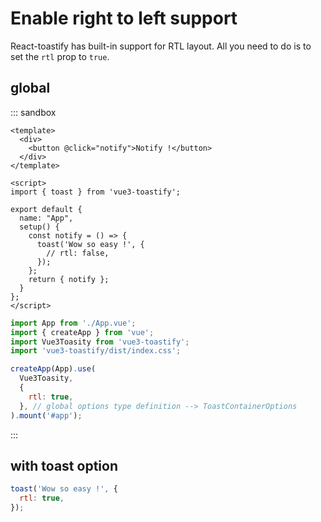 # Enable right to left support

React-toastify has built-in support for RTL layout. All you need to do is to set the `rtl` prop to `true`.

## global

::: sandbox
```vue App.vue
<template>
  <div>
    <button @click="notify">Notify !</button>
  </div>
</template>

<script>
import { toast } from 'vue3-toastify';

export default {
  name: "App",
  setup() {
    const notify = () => {
      toast('Wow so easy !', {
        // rtl: false,
      });
    };
    return { notify };
  }
};
</script>
```

```js /src/main.js [active]
import App from './App.vue';
import { createApp } from 'vue';
import Vue3Toasity from 'vue3-toastify';
import 'vue3-toastify/dist/index.css';

createApp(App).use(
  Vue3Toasity,
  {
    rtl: true,
  }, // global options type definition --> ToastContainerOptions
).mount('#app');
```
:::

## with toast option

```js
toast('Wow so easy !', {
  rtl: true,
});
```
